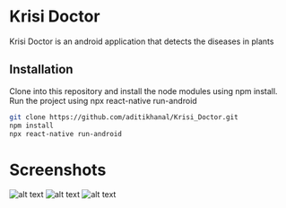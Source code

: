 # Krisi Doctor

Krisi Doctor is an android application that detects the diseases in plants

## Installation
 Clone into this repository and install the node modules using npm install. Run the project using npx react-native run-android


```bash
git clone https://github.com/aditikhanal/Krisi_Doctor.git
npm install
npx react-native run-android
```
# Screenshots

![alt text](https://ibb.co/L5Qcks6)
![alt text](https://ibb.co/nBsHLKq)
![alt text](https://ibb.co/LtrCpRW)